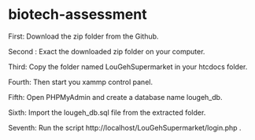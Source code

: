 # biotech-assessment
 

First: Download the zip folder from the Github.

Second : Exact the downloaded zip folder on your computer.

Third: Copy the folder named LouGehSupermarket in your htcdocs folder.

Fourth: Then start you xammp control panel.

Fifth: Open PHPMyAdmin and create a database name lougeh_db.

Sixth: Import the lougeh_db.sql file from the extracted folder.

Seventh: Run the script http://localhost/LouGehSupermarket/login.php .
